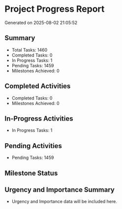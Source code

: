 # Project Progress Report
Generated on 2025-08-02 21:05:52

## Summary
- Total Tasks: 1460
- Completed Tasks: 0
- In Progress Tasks: 1
- Pending Tasks: 1459
- Milestones Achieved: 0

## Completed Activities
- Completed Tasks: 0
- Milestones Achieved: 0

## In-Progress Activities
- In Progress Tasks: 1

## Pending Activities
- Pending Tasks: 1459

## Milestone Status

## Urgency and Importance Summary
- Urgency and Importance data will be included here.
